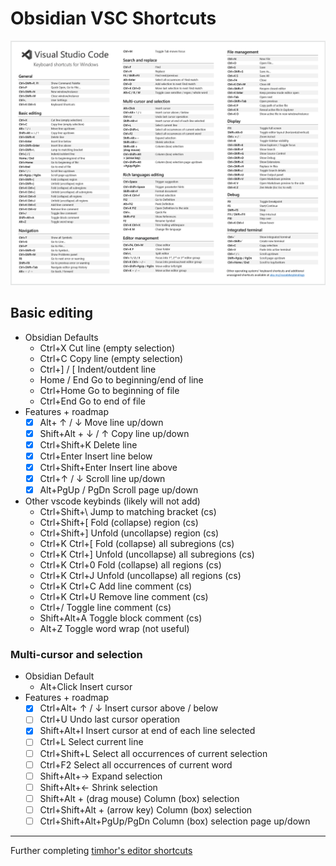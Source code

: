 # Obsidian VSC Shortcuts

![shortcut list](./assets/shortcut_list.png)

## Basic editing
- Obsidian Defaults
	- Ctrl+X Cut line (empty selection)
	- Ctrl+C Copy line (empty selection)
	- Ctrl+] / [ Indent/outdent line
	- Home / End Go to beginning/end of line
	- Ctrl+Home Go to beginning of file
	- Ctrl+End Go to end of file
- Features + roadmap
	- [x] Alt+ ↑ / ↓ Move line up/down
	- [x] Shift+Alt + ↓ / ↑ Copy line up/down
	- [x] Ctrl+Shift+K Delete line
	- [x] Ctrl+Enter Insert line below
	- [x] Ctrl+Shift+Enter Insert line above
	- [x] Ctrl+↑ / ↓ Scroll line up/down
	- [x] Alt+PgUp / PgDn Scroll page up/down
- Other vscode keybinds (likely will not add)
	- Ctrl+Shift+\ Jump to matching bracket (cs)
	- Ctrl+Shift+[ Fold (collapse) region (cs)
	- Ctrl+Shift+] Unfold (uncollapse) region (cs)
	- Ctrl+K Ctrl+[ Fold (collapse) all subregions (cs)
	- Ctrl+K Ctrl+] Unfold (uncollapse) all subregions (cs)
	- Ctrl+K Ctrl+0 Fold (collapse) all regions (cs)
	- Ctrl+K Ctrl+J Unfold (uncollapse) all regions (cs)
	- Ctrl+K Ctrl+C Add line comment (cs)
	- Ctrl+K Ctrl+U Remove line comment (cs)
	- Ctrl+/ Toggle line comment (cs)
	- Shift+Alt+A Toggle block comment (cs)
	- Alt+Z Toggle word wrap (not useful)

### Multi-cursor and selection
- Obsidian Default
	- Alt+Click Insert cursor
- Features + roadmap
	- [x] Ctrl+Alt+ ↑ / ↓ Insert cursor above / below
	- [ ] Ctrl+U Undo last cursor operation
	- [x] Shift+Alt+I Insert cursor at end of each line selected
	- [ ] Ctrl+L Select current line
	- [ ] Ctrl+Shift+L Select all occurrences of current selection
	- [ ] Ctrl+F2 Select all occurrences of current word
	- [ ] Shift+Alt+→ Expand selection
	- [ ] Shift+Alt+← Shrink selection
	- [ ] Shift+Alt + (drag mouse) Column (box) selection
	- [ ] Ctrl+Shift+Alt + (arrow key) Column (box) selection
	- [ ] Ctrl+Shift+Alt+PgUp/PgDn Column (box) selection page up/down

---

Further completing [timhor's editor shortcuts](https://github.com/timhor/obsidian-editor-shortcuts/)